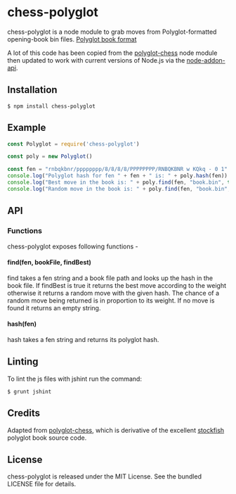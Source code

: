 chess-polyglot
==============
chess-polyglot is a node module to grab moves from Polyglot-formatted
opening-book bin files.
[Polyglot book format](http://hgm.nubati.net/book_format.html)

A lot of this code has been copied from the [polyglot-chess](https://github.com/imor/polyglot/issues)
node module then updated to work with current versions of Node.js via
the [node-addon-api](https://github.com/nodejs/node-addon-api).

## Installation
    $ npm install chess-polyglot

## Example
```js
const Polyglot = require('chess-polyglot')

const poly = new Polyglot()

const fen = "rnbqkbnr/pppppppp/8/8/8/8/PPPPPPPP/RNBQKBNR w KQkq - 0 1"
console.log("Polyglot hash for fen " + fen + " is: " + poly.hash(fen))
console.log("Best move in the book is: " + poly.find(fen, "book.bin", true))
console.log("Random move in the book is: " + poly.find(fen, "book.bin", false))
```

## API

### Functions
chess-polyglot exposes following functions -

#### find(fen, bookFile, findBest)
find takes a fen string and a book file path and looks up the hash in the book
file. If findBest is true it returns the best move according to the weight
otherwise it returns a random move with the given hash. The chance of a random
move being returned is in proportion to its weight. If no move is found it
returns an empty string.

#### hash(fen)
hash takes a fen string and returns its polyglot hash.

## Linting
To lint the js files with jshint run the command:

    $ grunt jshint

## Credits
Adapted from [polyglot-chess](https://github.com/imor/polyglot),
which is derivative of the excellent [stockfish](https://github.com/mcostalba/Stockfish)
polyglot book source code.

## License
chess-polyglot is released under the MIT License. See the bundled LICENSE file for
details.
